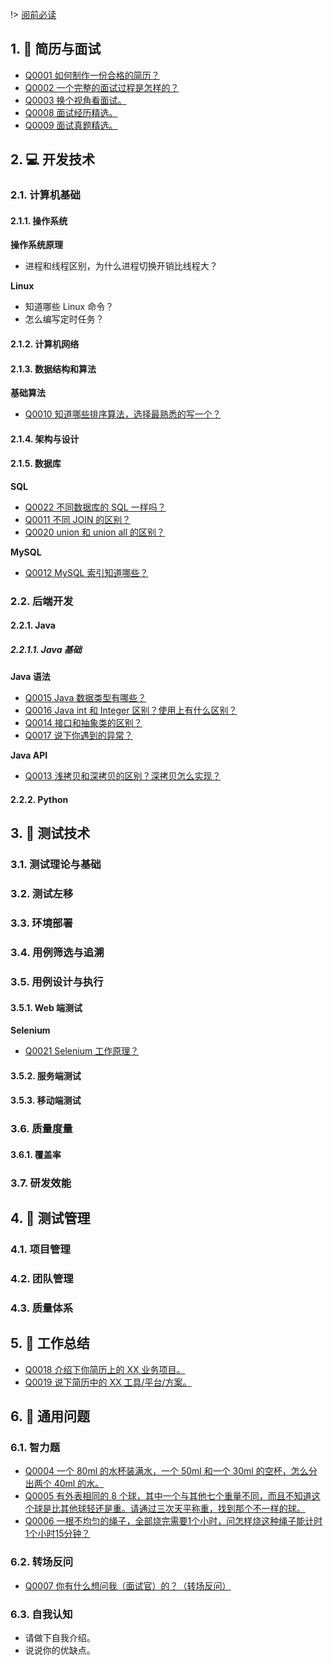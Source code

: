 
!> [阅前必读](阅前必读.md)

## 1. 👴 简历与面试

- [Q0001 如何制作一份合格的简历？](answer/Q0001.md)
- [Q0002 一个完整的面试过程是怎样的？](answer/Q0002.md)
- [Q0003 换个视角看面试。](answer/Q0003.md)
- [Q0008 面试经历精选。](answer/Q0008.md)
- [Q0009 面试真题精选。](answer/Q0009.md)

## 2. 💻 开发技术

### 2.1. 计算机基础

#### 2.1.1. 操作系统

**操作系统原理**

- 进程和线程区别，为什么进程切换开销比线程大？

**Linux**

- 知道哪些 Linux 命令？
- 怎么编写定时任务？


#### 2.1.2. 计算机网络




#### 2.1.3. 数据结构和算法

**基础算法**

- [Q0010 知道哪些排序算法，选择最熟悉的写一个？](answer/Q0010.md)



#### 2.1.4. 架构与设计



#### 2.1.5. 数据库

**SQL**

- [Q0022 不同数据库的 SQL 一样吗？](answer/Q0022.md)
- [Q0011 不同 JOIN 的区别？](answer/Q0011.md)
- [Q0020 union 和 union all 的区别？](answer/Q0020.md)

**MySQL**

- [Q0012 MySQL 索引知道哪些？](answer/Q0012.md)

### 2.2. 后端开发

#### 2.2.1. Java

##### 2.2.1.1. Java 基础

**Java 语法**

- [Q0015 Java 数据类型有哪些？](answer/Q0015.md)
- [Q0016 Java int 和 Integer 区别？使用上有什么区别？](answer/Q0016.md)
- [Q0014 接口和抽象类的区别？](answer/Q0014.md)
- [Q0017 说下你遇到的异常？](answer/Q0017.md)

**Java API**

- [Q0013 浅拷贝和深拷贝的区别？深拷贝怎么实现？](answer/Q0013.md)



#### 2.2.2. Python



## 3. 🐞 测试技术

### 3.1. 测试理论与基础

### 3.2. 测试左移

### 3.3. 环境部署

### 3.4. 用例筛选与追溯

### 3.5. 用例设计与执行

#### 3.5.1. Web 端测试

**Selenium**

- [Q0021 Selenium 工作原理？](answer/Q0021.md)

#### 3.5.2. 服务端测试



#### 3.5.3. 移动端测试



### 3.6. 质量度量

#### 3.6.1. 覆盖率

### 3.7. 研发效能

## 4. 🏢 测试管理

### 4.1. 项目管理

### 4.2. 团队管理

### 4.3. 质量体系

## 5. 🐾 工作总结

- [Q0018 介绍下你简历上的 XX 业务项目。](answer/Q0018.md)
- [Q0019 说下简历中的 XX 工具/平台/方案。](answer/Q0019.md)



## 6. 👀 通用问题

### 6.1. 智力题

- [Q0004 一个 80ml 的水杯装满水，一个 50ml 和一个 30ml 的空杯，怎么分出两个 40ml 的水。](answer/Q0004.md)
- [Q0005 有外表相同的 8 个球，其中一个与其他七个重量不同，而且不知道这个球是比其他球轻还是重。请通过三次天平称重，找到那个不一样的球。](answer/Q0005.md)
- [Q0006 一根不均匀的绳子，全部烧完需要1个小时，问怎样烧这种绳子能计时1个小时15分钟？](answer/Q0006.md)

### 6.2. 转场反问

- [Q0007 你有什么想问我（面试官）的？（转场反问）](answer/Q0007.md)

### 6.3. 自我认知

- 请做下自我介绍。
- 说说你的优缺点。





